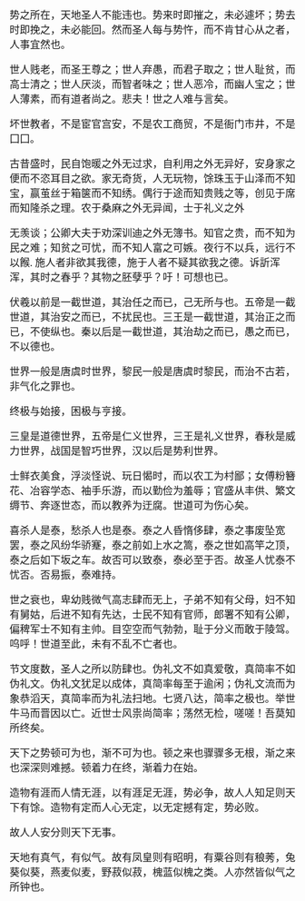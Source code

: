 <style type="text/css">
    *{font-family: "楷体";font-size: 18px;}
    .markdown-body blockquote{color:#d11;}
    green{color:green;}
    greenbold{color:green;font-weight: bold}
    blue{color:blue;}
    red{color:red;}
    redbold{color:red;font-weight: bold}
    cyan{color:cyan;}
    purple{color:purple;}
    .bold{font-weight: bold;}
    .eightteen{font-size:18px;}
    .twenty{font-size:20px;}
    #markup article {background: antiquewhite;}
</style>
势之所在，天地圣人不能违也。势来时即摧之，未必遽坏；势去时即挽之，未必能回。然而圣人每与势忤，而不肯甘心从之者，人事宜然也。

世人贱老，而圣王尊之；世人弃愚，而君子取之；世人耻贫，而高士清之；世人厌淡，而智者味之；世人恶冷，而幽人宝之；世人薄素，而有道者尚之。悲夫！世之人难与言矣。

坏世教者，不是宦官宫安，不是农工商贸，不是衙门市井，不是囗囗。

古昔盛时，民自饱暖之外无过求，自利用之外无异好，安身家之便而不恣耳目之欲。家无奇货，人无玩物，馀珠玉于山泽而不知宝，赢茧丝于箱箧而不知绣。偶行于途而知贵贱之等，创见于席而知隆杀之理。农于桑麻之外无异闻，士于礼义之外

无羡谈；公卿大夫于劝深训迪之外无簿书。知官之贵，而不知为民之难；知贫之可忧，而不知人富之可嫉。夜行不以兵，远行不以餱. 施人者非欲其我德，施于人者不疑其欲我之德。诉訢浑浑，其时之春乎？其物之胚孽乎？吁！可想也已。

伏羲以前是一截世道，其治任之而已，己无所与也。五帝是一截世道，其治安之而已，不扰民也。三王是一截世道，其治正之而已，不使纵也。秦以后是一截世道，其治劫之而已，愚之而已，不以德也。

世界一般是唐虞时世界，黎民一般是唐虞时黎民，而治不古若，非气化之罪也。

终极与始接，困极与亨接。

三皇是道德世界，五帝是仁义世界，三王是礼义世界，春秋是威力世界，战国是智巧世界，汉以后是势利世界。

士鲜衣美食，浮淡怪说、玩日愒时，而以农工为村鄙；女傅粉簪花、冶容学态、袖手乐游，而以勤俭为羞辱；官盛从丰供、繁文缛节、奔逐世态，而以教养为迂腐。世道可为伤心矣。

喜杀人是泰，愁杀人也是泰。泰之人昏惰侈肆，泰之事废坠宽罢，泰之风纷华骄蹇，泰之前如上水之篙，泰之世如高竿之顶，泰之后如下坂之车。故否可以致泰，泰必至于否。故圣人忧泰不忧否。否易振，泰难持。

世之衰也，卑幼贱微气高志肆而无上，子弟不知有父母，妇不知有舅姑，后进不知有先达，士民不知有官师，郎署不知有公卿，偏稗军士不知有主帅。目空空而气勃勃，耻于分义而敢于陵驾。呜呼！世道至此，未有不乱不亡者也。

节文度数，圣人之所以防肆也。伪礼文不如真爱敬，真简率不如伪礼文。伪礼文犹足以成体，真简率每至于逾闲；伪礼文流而为象恭滔天，真简率而为礼法扫地。七贤八达，简率之极也。举世牛马而晋因以亡。近世士风祟尚简率；荡然无检，嗟嗟！吾莫知所终矣。

天下之势顿可为也，渐不可为也。顿之来也骤骤多无根，渐之来也深深则难撼。顿着力在终，渐着力在始。

造物有涯而人情无涯，以有涯足无涯，势必争，故人人知足则天下有馀。造物有定而人心无定，以无定撼有定，势必败。

故人人安分则天下无事。

天地有真气，有似气。故有凤皇则有昭明，有粟谷则有稂莠，兔葵似葵，燕麦似麦，野菽似菽，槐蓝似槐之类。人亦然皆似气之所钟也。